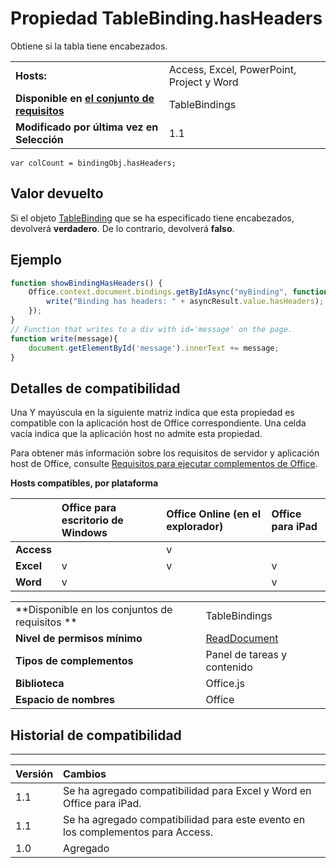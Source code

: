 
# Propiedad TableBinding.hasHeaders
Obtiene si la tabla tiene encabezados.

|||
|:-----|:-----|
|**Hosts:**|Access, Excel, PowerPoint, Project y Word|
|**Disponible en [el conjunto de requisitos](../../docs/overview/specify-office-hosts-and-api-requirements.md)**|TableBindings|
|**Modificado por última vez en Selección**|1.1|

```
var colCount = bindingObj.hasHeaders;
```


## Valor devuelto

Si el objeto [TableBinding](../../reference/shared/binding.tablebinding.md) que se ha especificado tiene encabezados, devolverá **verdadero**. De lo contrario, devolverá **falso**.


## Ejemplo




```js
function showBindingHasHeaders() {
    Office.context.document.bindings.getByIdAsync("myBinding", function (asyncResult) {
        write("Binding has headers: " + asyncResult.value.hasHeaders);
    });
}
// Function that writes to a div with id='message' on the page.
function write(message){
    document.getElementById('message').innerText += message; 
}
```




## Detalles de compatibilidad


Una Y mayúscula en la siguiente matriz indica que esta propiedad es compatible con la aplicación host de Office correspondiente. Una celda vacía indica que la aplicación host no admite esta propiedad.

Para obtener más información sobre los requisitos de servidor y aplicación host de Office, consulte [Requisitos para ejecutar complementos de Office](../../docs/overview/requirements-for-running-office-add-ins.md).


**Hosts compatibles, por plataforma**


||**Office para escritorio de Windows**|**Office Online (en el explorador)**|**Office para iPad**|
|:-----|:-----|:-----|:-----|
|**Access**||v||
|**Excel**|v|v|v|
|**Word**|v||v|

|||
|:-----|:-----|
|**Disponible en los conjuntos de requisitos **|TableBindings|
|**Nivel de permisos mínimo**|[ReadDocument](../../docs/develop/requesting-permissions-for-api-use-in-content-and-task-pane-add-ins.md)|
|**Tipos de complementos**|Panel de tareas y contenido|
|**Biblioteca**|Office.js|
|**Espacio de nombres**|Office|

## Historial de compatibilidad





****


|**Versión**|**Cambios**|
|:-----|:-----|
|1.1|Se ha agregado compatibilidad para Excel y Word en Office para iPad.|
|1.1|Se ha agregado compatibilidad para este evento en los complementos para Access.|
|1.0|Agregado|
